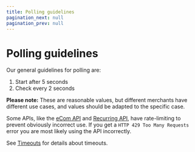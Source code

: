 ```yaml
---
title: Polling guidelines
pagination_next: null
pagination_prev: null
---
```


# Polling guidelines

Our general guidelines for polling are:

1. Start after 5 seconds
2. Check every 2 seconds

**Please note:** These are reasonable values, but different merchants have
different use cases, and values should be adapted to the specific case.

Some APIs, like the
[eCom API](https://developer.vippsmobilepay.com/docs/APIs/ecom-api/vipps-ecom-api#rate-limiting)
and
[Recurring API](https://developer.vippsmobilepay.com/docs/APIs/recurring-api/vipps-recurring-api#rate-limiting),
have rate-limiting to prevent obviously incorrect use.
If you get a `HTTP 429 Too Many Requests` error you are most likely using the API
incorrectly.

See [Timeouts](./timeouts.md) for details about timeouts.

